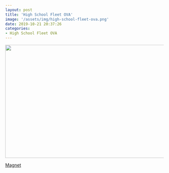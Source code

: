 ```yaml
---
layout: post
title: 'High School Fleet OVA'
image: '/assets/img/high-school-fleet-ova.png'
date: 2019-10-21 20:37:26
categories:
- High School Fleet OVA
---
```


<img src='{{ page.image }}' alt='' width='640' height='360'>

<a href='magnet:?xt=urn:btih:c049ca1f6c704d0de8f2e4d282e2205c677c1d33&dn=%5BOmnivium-Pantaloni%20Rossi%5D%20High%20School%20Fleet%20OVA%20%5BBD%5D%5B720p%5D%5BAAC%5D&tr=http%3A%2F%2Fnyaa.tracker.wf%3A7777%2Fannounce&tr=udp%3A%2F%2Fopen.stealth.si%3A80%2Fannounce&tr=udp%3A%2F%2Ftracker.opentrackr.org%3A1337%2Fannounce&tr=udp%3A%2F%2Ftracker.coppersurfer.tk%3A6969%2Fannounce&tr=udp%3A%2F%2Fexodus.desync.com%3A6969%2Fannounce'>Magnet</a>
